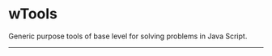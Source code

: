 # wTools

Generic purpose tools of base level for solving problems in Java Script.

_ _ _ _ _ _





































































































































